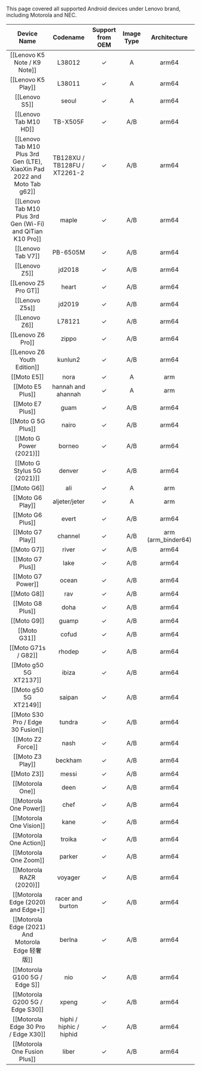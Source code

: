 This page covered all supported Android devices under Lenovo brand, including Motorola and NEC.

|Device Name|Codename|Support from OEM|Image Type|Architecture|
|:-:|:-:|:-:|:-:|:-:|
|[[Lenovo K5 Note / K9 Note]]|L38012|✓|A|arm64|
|[[Lenovo K5 Play]]|L38011|✓|A|arm64|
|[[Lenovo S5]]|seoul|✓|A|arm64|
|[[Lenovo Tab M10 HD]]|TB-X505F|✓|A/B|arm64|
|[[Lenovo Tab M10 Plus 3rd Gen (LTE), XiaoXin Pad 2022 and Moto Tab g62]]|TB128XU / TB128FU / XT2261-2|✓|A/B|arm64|
|[[Lenovo Tab M10 Plus 3rd Gen (Wi-Fi) and QiTian K10 Pro]]|maple|✓|A/B|arm64|
|[[Lenovo Tab V7]]|PB-6505M|✓|A/B|arm64|
|[[Lenovo Z5]]|jd2018|✓|A/B|arm64|
|[[Lenovo Z5 Pro GT]]|heart|✓|A/B|arm64|
|[[Lenovo Z5s]]|jd2019|✓|A/B|arm64|
|[[Lenovo Z6]]|L78121|✓|A/B|arm64|
|[[Lenovo Z6 Pro]]|zippo|✓|A/B|arm64|
|[[Lenovo Z6 Youth Edition]]|kunlun2|✓|A/B|arm64|
|[[Moto E5]]|nora|✓|A|arm|
|[[Moto E5 Plus]]|hannah and ahannah|✓|A|arm|
|[[Moto E7 Plus]]|guam|✓|A/B|arm64|
|[[Moto G 5G Plus]]|nairo|✓|A/B|arm64|
|[[Moto G Power (2021)]]|borneo|✓|A/B|arm64|
|[[Moto G Stylus 5G (2021)]]|denver|✓|A/B|arm64|
|[[Moto G6]]|ali|✓|A|arm|
|[[Moto G6 Play]]|aljeter/jeter|✓|A|arm|
|[[Moto G6 Plus]]|evert|✓|A/B|arm64|
|[[Moto G7 Play]]|channel|✓|A/B|arm (arm_binder64)|
|[[Moto G7]]|river|✓|A/B|arm64|
|[[Moto G7 Plus]]|lake|✓|A/B|arm64|
|[[Moto G7 Power]]|ocean|✓|A/B|arm64|
|[[Moto G8]]|rav|✓|A/B|arm64|
|[[Moto G8 Plus]]|doha|✓|A/B|arm64|
|[[Moto G9]]|guamp|✓|A/B|arm64|
|[[Moto G31]]|cofud|✓|A/B|arm64|
|[[Moto G71s / G82]]|rhodep|✓|A/B|arm64|
|[[Moto g50 5G XT2137]]|ibiza|✓|A/B|arm64|
|[[Moto g50 5G XT2149]]|saipan|✓|A/B|arm64|
|[[Moto S30 Pro / Edge 30 Fusion]]|tundra|✓|A/B|arm64|
|[[Moto Z2 Force]]|nash|✓|A/B|arm64|
|[[Moto Z3 Play]]|beckham|✓|A/B|arm64|
|[[Moto Z3]]|messi|✓|A/B|arm64|
|[[Motorola One]]|deen|✓|A/B|arm64|
|[[Motorola One Power]]|chef|✓|A/B|arm64|
|[[Motorola One Vision]]|kane|✓|A/B|arm64|
|[[Motorola One Action]]|troika|✓|A/B|arm64|
|[[Motorola One Zoom]]|parker|✓|A/B|arm64|
|[[Motorola RAZR (2020)]]|voyager|✓|A/B|arm64|
|[[Motorola Edge (2020) and Edge+]]|racer and burton|✓|A/B|arm64|
|[[Motorola Edge (2021) And Motorola Edge 轻奢版]]|berlna|✓|A/B|arm64|
|[[Motorola G100 5G / Edge S]]|nio|✓|A/B|arm64|
|[[Motorola G200 5G / Edge S30]]|xpeng|✓|A/B|arm64|
|[[Motorola Edge 30 Pro / Edge X30]]|hiphi / hiphic / hiphid|✓|A/B|arm64|
|[[Motorola One Fusion Plus]]|liber|✓|A/B|arm64|